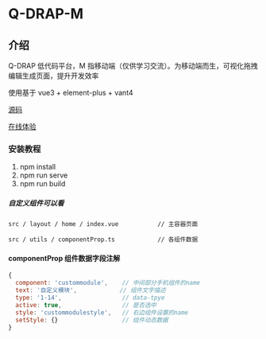 # Q-DRAP-M

## 介绍

Q-DRAP 低代码平台，M 指移动端（仅供学习交流）。为移动端而生，可视化拖拽编辑生成页面，提升开发效率

使用基于 vue3 + element-plus + vant4

[源码]()

[在线体验]()

### 安装教程

1. npm install
2. npm run serve
3. npm run build

##### 自定义组件可以看

```text
src / layout / home / index.vue           // 主容器页面

src / utils / componentProp.ts            // 各组件数据
```

#### componentProp 组件数据字段注解

```js
{
  component: 'custommodule',    // 中间部分手机组件的name
  text: '自定义模块',            // 组件文字描述
  type: '1-14',                 // data-tpye
  active: true,                 // 是否选中
  style: 'custommodulestyle',   // 右边组件设置的name
  setStyle: {}                  // 组件动态数据
}
```
